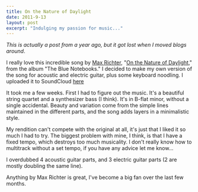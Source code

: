 ```yaml
---
title: On the Nature of Daylight
date: 2011-9-13
layout: post
excerpt: "Indulging my passion for music..."
---
```


_This is actually a post from a year ago, but it got lost when I moved blogs around_.

I really love this incredible song by [Max Richter](http://www.maxrichter.com/en/index.php),
"[On the Nature of Daylight](http://www.amazon.com/Blue-Notebooks-Max-Richter/dp/B0001FT2EE/ref=sr_1_1?ie=UTF8&qid=1290379018&sr=8-1),"
from the album "The Blue Notebooks." I decided to make my own version of
the song for acoustic and electric guitar, plus some keyboard noodling.
I uploaded it to SoundCloud [here](https://soundcloud.com/ripsawridge/on-the-nature-of-daylight)

It took me a few weeks. First I had to figure out the music. It's a beautiful
string quartet and a synthesizer bass (I think). It's in B-flat minor,
without a single accidental. Beauty and variation come from the simple
lines maintained in the different parts, and the song adds layers in a
minimalistic style.

My rendition can't compete with the original at all, it's just that I
liked it so much I had to try. The biggest problem with mine, I think,
is that I have a fixed tempo, which destroys too much musicality. I don't
really know how to multitrack without a set tempo, if you have any advice
let me know...

I overdubbed 4 acoustic guitar parts, and 3 electric guitar parts (2 are
mostly doubling the same line).

Anything by Max Richter is great, I've become a big fan over the last
few months.
